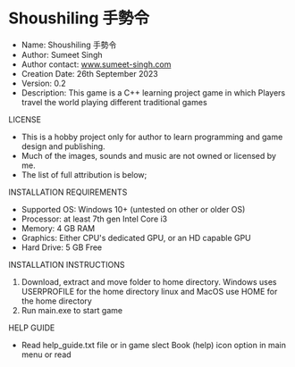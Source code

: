 # Shoushiling 手勢令

* Name: Shoushiling 手勢令
* Author: Sumeet Singh
* Author contact: www.sumeet-singh.com
* Creation Date: 26th September 2023
* Version: 0.2
* Description: This game is a C++ learning project game in which Players travel
the world playing different traditional games


 LICENSE
* This is a hobby project only for author to learn programming and game design and publishing.
* Much of the images, sounds and music are not owned or licensed by me.
* The list of full attribution is below;


INSTALLATION REQUIREMENTS
* Supported OS: Windows 10+ (untested on other or older OS)
* Processor: at least 7th gen Intel Core i3 
* Memory: 4 GB RAM
* Graphics: Either CPU's dedicated GPU, or an HD capable GPU
* Hard Drive: 5 GB Free


INSTALLATION INSTRUCTIONS
1. Download, extract and move folder to home directory.
Windows uses USERPROFILE for the home directory
linux and MacOS use HOME for the home directory
2. Run main.exe to start game


HELP GUIDE
* Read help_guide.txt file or in game slect Book (help) icon option in main menu or read 


